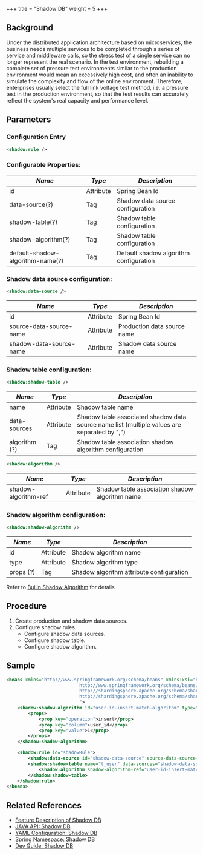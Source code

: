 +++
title = "Shadow DB"
weight = 5
+++

## Background
Under the distributed application architecture based on microservices, the business needs multiple services to be completed through a series of service and middleware calls, so the stress test of a single service can no longer represent the real scenario.
In the test environment, rebuilding a complete set of pressure test environments similar to the production environment would mean an excessively high cost, and often an inability to simulate the complexity and flow of the online environment.
Therefore, enterprises usually select the full link voltage test method, i.e. a pressure test in the production environment, so that the test results can accurately reflect the system's real capacity and performance level.

## Parameters
### Configuration Entry
```xml
<shadow:rule />
```

###  Configurable Properties:
|  *Name*  |  *Type*  | *Description*  | 
| ------- | -------- | ------- | 
| id | Attribute | Spring Bean Id | 
| data-source(?) | Tag | Shadow data source configuration | 
| shadow-table(?) | Tag | Shadow table configuration | 
| shadow-algorithm(?) | Tag | Shadow table configuration | 
| default-shadow-algorithm-name(?) | Tag | Default shadow algorithm configuration | 

###  Shadow data source configuration:
```xml
<shadow:data-source />
```

|  *Name*  |  *Type*  | *Description*  |
| ------- | -------- | ------- |
| id | Attribute | Spring Bean Id |
| source-data-source-name | Attribute | Production data source name |
| shadow-data-source-name | Attribute | Shadow data source name |

###  Shadow table configuration:
```xml
<shadow:shadow-table />
```

|  *Name*  |  *Type*  | *Description*  |
| ------- | -------- | ------- |
| name | Attribute | Shadow table name|
| data-sources | Attribute | Shadow table associated shadow data source name list (multiple values are separated by ",") |
| algorithm (?) | Tag | Shadow table association shadow algorithm configuration |

```xml
<shadow:algorithm />
```

|  *Name*  |  *Type*  | *Description*  |
| ------- | -------- | ------- |
| shadow-algorithm-ref | Attribute | Shadow table association shadow algorithm name |

###  Shadow algorithm configuration:
```xml
<shadow:shadow-algorithm />
```

|  *Name*  |  *Type*  | *Description*  |
| ------- | -------- | ------- |
| id | Attribute | Shadow algorithm name |
| type | Attribute | Shadow algorithm type |
| props (?) | Tag | Shadow algorithm attribute configuration |
Refer to [Builin Shadow Algorithm](/en/user-manual/shardingsphere-jdbc/builtin-algorithm/shadow/) for details

## Procedure
1. Create production and shadow data sources.
2. Configure shadow rules.
    - Configure shadow data sources.
    - Configure shadow table.
    - Configure shadow algorithm.

## Sample
```xml
<beans xmlns="http://www.springframework.org/schema/beans" xmlns:xsi="http://www.w3.org/2001/XMLSchema-instance" xmlns:shadow="http://shardingsphere.apache.org/schema/shardingsphere/shadow" xsi:schemaLocation="http://www.springframework.org/schema/beans 
                           http://www.springframework.org/schema/beans/spring-beans.xsd
                           http://shardingsphere.apache.org/schema/shardingsphere/shadow
                           http://shardingsphere.apache.org/schema/shardingsphere/shadow/shadow.xsd
                           ">
    <shadow:shadow-algorithm id="user-id-insert-match-algorithm" type="VALUE_MATCH">
        <props>
            <prop key="operation">insert</prop>
            <prop key="column">user_id</prop>
            <prop key="value">1</prop>
        </props>
    </shadow:shadow-algorithm>

    <shadow:rule id="shadowRule">
        <shadow:data-source id="shadow-data-source" source-data-source-name="ds" shadow-data-source-name="ds_shadow"/>
        <shadow:shadow-table name="t_user" data-sources="shadow-data-source">
            <shadow:algorithm shadow-algorithm-ref="user-id-insert-match-algorithm" />
        </shadow:shadow-table>
    </shadow:rule>
</beans>
```

## Related References
- [Feature Description of Shadow DB](/en/features/shadow/)
- [JAVA API: Shadow DB ](/en/user-manual/shardingsphere-jdbc/java-api/rules/shadow/)
- [YAML Configuration: Shadow DB](/en/user-manual/shardingsphere-jdbc/yaml-config/rules/shadow/)
- [Spring Namespace: Shadow DB](/en/user-manual/shardingsphere-jdbc/spring-namespace/rules/shadow/)
- [Dev Guide: Shadow DB](/en/dev-manual/shadow/)
